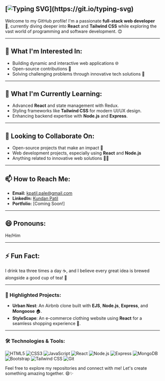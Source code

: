 
## [![Typing SVG](https://readme-typing-svg.herokuapp.com?font=Fira+Code&weight=450&size=30&duration=3000&pause=500&width=435&lines=+Hello%2C+There!+%F0%9F%91%8B;This+is+Kundan+Patil+;Nice+to++e-meet+you+!)](https://git.io/typing-svg)


Welcome to my GitHub profile! I'm a passionate **full-stack web developer** 🚀, currently diving deeper into **React** and **Tailwind CSS** while exploring the vast world of programming and software development. 😊

---

## 👀 What I'm Interested In:
- Building dynamic and interactive web applications 🌐
- Open-source contributions 🤝
- Solving challenging problems through innovative tech solutions 🔧

---

## 🌱 What I'm Currently Learning:
- Advanced **React** and state management with Redux.
- Styling frameworks like **Tailwind CSS** for modern UI/UX design.
- Enhancing backend expertise with **Node.js** and **Express**.

---

## 💞️ Looking to Collaborate On:
- Open-source projects that make an impact 🌟
- Web development projects, especially using **React** and **Node.js**
- Anything related to innovative web solutions 🧑‍💻

---

## 📫 How to Reach Me:
- **Email:** [kpatil.pale@gmail.com](mailto:kpatil.pale@gmail.com)
- **LinkedIn:** [Kundan Patil](https://www.linkedin.com/in/kundan-patil7/)
- **Portfolio:** [Coming Soon!]

---

## 😄 Pronouns:
He/Him

---

## ⚡ Fun Fact:
I drink tea three times a day ☕, and I believe every great idea is brewed alongside a good cup of tea! 🍵

---

### 🌟 Highlighted Projects:
- **Urban Nest**: An Airbnb clone built with **EJS**, **Node.js**, **Express**, and **Mongoose** 🏠.
- **StyleScape**: An e-commerce clothing website using **React** for a seamless shopping experience 👕.

---

### 🛠️ Technologies & Tools:

![HTML5](https://img.shields.io/badge/-HTML5-E34F26?style=flat-square&logo=html5&logoColor=white)
![CSS3](https://img.shields.io/badge/-CSS3-1572B6?style=flat-square&logo=css3&logoColor=white)
![JavaScript](https://img.shields.io/badge/-JavaScript-F7DF1E?style=flat-square&logo=javascript&logoColor=black)
![React](https://img.shields.io/badge/-React-61DAFB?style=flat-square&logo=react&logoColor=black)
![Node.js](https://img.shields.io/badge/-Node.js-339933?style=flat-square&logo=node.js&logoColor=white)
![Express](https://img.shields.io/badge/-Express-000000?style=flat-square&logo=express&logoColor=white)
![MongoDB](https://img.shields.io/badge/-MongoDB-47A248?style=flat-square&logo=mongodb&logoColor=white)
![Bootstrap](https://img.shields.io/badge/-Bootstrap-563D7C?style=flat-square&logo=bootstrap&logoColor=white)
![Tailwind CSS](https://img.shields.io/badge/-TailwindCSS-38B2AC?style=flat-square&logo=tailwind-css&logoColor=white)
![Git](https://img.shields.io/badge/-Git-F05032?style=flat-square&logo=git&logoColor=white)

Feel free to explore my repositories and connect with me! Let's create something amazing together. 😄✨
